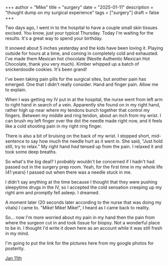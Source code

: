 +++
author = "Mike"
title = "surgery"
date = "2025-01-11"
description = "thought dump on my surgical experience"
tags = ["surgery"]
draft = false
+++

Two days ago, I went in to the hospital to have a couple small skin tissues excised. You know, just your typical Thursday. Today I'm waiting for the results. It's a great way to spend your birthday.

It snowed about 5 inches yesterday and the kids have been loving it. Playing outside for hours at a time, and coming in completely cold and exhausted. I've made them Mexican hot chocolate (Nestle Authentic Mexican Hot Chocolate, thank you very much). Kimber whipped up a batch of snickerdoodle cookies. It's been grand!

I've been taking pain pills for the surgical sites, but another pain has emerged. One that I didn't really consider. Hand and finger pain. Allow me to explain.

When I was getting my IV put in at the hospital, the nurse went from left arm to right hand in search of a vein. Apparently she found on in my right hand, rather high up near where my tendons bunch together that control my fingers. Between my middle and ring tendon, about an inch from my wrist. I can brush my left finger over the dot the needle made right now, and it feels like a cold shooting pain in my right ring finger.

There is also a bit of bruising on the back of my wrist. I stopped short, mid-sentence to say how much the needle hurt as it went in. She said, "Just hold still, try to relax." My right hand _had_ tensed up from the pain. I relaxed it and took some deep breaths.

So what's the big deal? I _probably_ wouldn't be concerned if I hadn't had passed out in the surgery prep room. Yeah, for the first time in my whole life (41 years) I passed out when there was a needle stuck in me. 

I didn't say anything at the time because I thought that they were pushing sleepytime drugs in the IV, so I accepted the cold sensation creeping up my right arm and promptly fell asleep. I dreamed.

A moment later (20 seconds later according to the nurse that was doing my vitals) I came to. "Mike! Mike! Mike!", I heard as I came back to reality.

So... now I'm more worried about my pain in my hand then the pain from where the surgeon cut in and took tissue for biopsy. Not a wonderful place to be in. I thought I'd write it down here as an account while it was still fresh in my mind. 

I'm going to put the link for the pictures here from my google photos for posterity.

[Jan 11th](https://photos.app.goo.gl/bxpQ6XgTew4Cj9seA)
